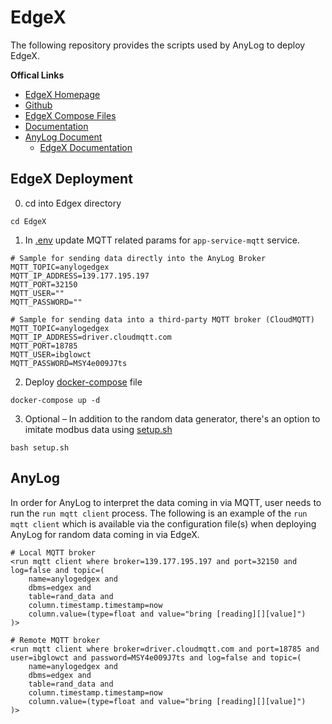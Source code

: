 # EdgeX 

The following repository provides the scripts used by AnyLog to deploy EdgeX.

**Offical Links**
* [EdgeX Homepage](https://www.edgexfoundry.org/)
* [Github](https://github.com/edgexfoundry)
* [EdgeX Compose Files](https://github.com/edgexfoundry/edgex-compose)
* [Documentation](https://www.edgexfoundry.org/get-started/)
* [AnyLog Document](https://github.com/AnyLog-co/documentation)
  * [EdgeX Documentation](https://github.com/AnyLog-co/documentation/blob/master/using%20edgex.md)

## EdgeX Deployment
0. cd into Edgex directory
```shell
cd EdgeX
```

1. In [.env](.env) update MQTT related params for `app-service-mqtt` service.  
```dotenv
# Sample for sending data directly into the AnyLog Broker
MQTT_TOPIC=anylogedgex
MQTT_IP_ADDRESS=139.177.195.197
MQTT_PORT=32150
MQTT_USER=""
MQTT_PASSWORD=""

# Sample for sending data into a third-party MQTT broker (CloudMQTT)
MQTT_TOPIC=anylogedgex
MQTT_IP_ADDRESS=driver.cloudmqtt.com
MQTT_PORT=18785
MQTT_USER=ibglowct
MQTT_PASSWORD=MSY4e009J7ts
```

2. Deploy [docker-compose](docker-compose.yml) file 
```shell
docker-compose up -d 
```

3. Optional – In addition to the random data generator, there's an option to imitate modbus data using [setup.sh](setup.sh)
```shell
bash setup.sh 
```

## AnyLog
In order for AnyLog to interpret the data coming in via MQTT, user needs to run the `run mqtt client` process. 
The following is an example of the `run mqtt client` which is available via the configuration file(s) when deploying AnyLog for random data coming in via EdgeX. 
```anylog
# Local MQTT broker  
<run mqtt client where broker=139.177.195.197 and port=32150 and log=false and topic=(
    name=anylogedgex and 
    dbms=edgex and
    table=rand_data and 
    column.timestamp.timestamp=now 
    column.value=(type=float and value="bring [reading][][value]")
)> 

# Remote MQTT broker
<run mqtt client where broker=driver.cloudmqtt.com and port=18785 and user=ibglowct and password=MSY4e009J7ts and log=false and topic=(
    name=anylogedgex and 
    dbms=edgex and
    table=rand_data and 
    column.timestamp.timestamp=now 
    column.value=(type=float and value="bring [reading][][value]")
)>  
```